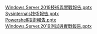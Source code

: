 [Windows Server 2019技術與實戰報告.pptx](https://github.com/s108000389/Windows-Server/files/6297699/Windows.Server.2019.pptx) \
[Sysinternals技術報告.pptx](https://github.com/s108000389/Windows-Server/files/6297701/Sysinternals.pptx) \
[Powershell技術報告.pptx](https://github.com/s108000389/Windows-Server/files/6297704/Powershell.pptx) \
[Windows.Server.2019測試與實戰報告.pptx](https://github.com/s108000389/Windows-Server/files/6301159/Windows.Server.2019.pptx)



